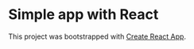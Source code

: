 # Simple app with React

This project was bootstrapped with
[Create React App](https://github.com/facebook/create-react-app).
